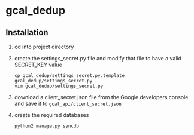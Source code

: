 gcal_dedup
==========



Installation
------------

1. cd into project directory

2. create the settings_secret.py file and modify that file to have a valid 
   SECRET_KEY value

    ```
    cp gcal_dedup/settings_secret.py.template gcal_dedup/settings_secret.py 
    vim gcal_dedup/settings_secret.py 
    ``` 

3. download a client_secret.json file from the Google developers console and 
   save it to `gcal_api/client_secret.json` 

4. create the required databases

    ```
    python2 manage.py syncdb
    ```


